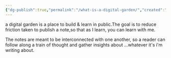 ```yaml
---
{"dg-publish":true,"permalink":"/what-is-a-digital-garden/","created":"2025-06-04T22:48:26.305+08:00","updated":"2025-06-11T20:51:35.254+08:00"}
---
```


a digital garden is a place to build & learn in public.The goal is to reduce friction taken to publish a note,so that as I learn, you can learn with me.


The notes are meant to be interconnected with one another, so a reader can follow along a train of thought and gather insights about ...whatever it's i'm writing about.